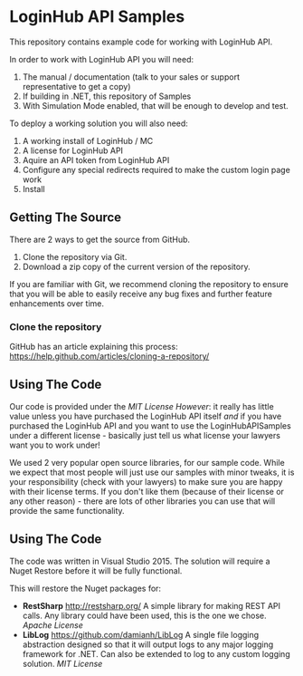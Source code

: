 LoginHub API Samples
====================

This repository contains example code for working with LoginHub API.

In order to work with LoginHub API you will need:

1. The manual / documentation (talk to your sales or support representative to get a copy)
2. If building in .NET, this repository of Samples
3. With Simulation Mode enabled, that will be enough to develop and test.

To deploy a working solution you will also need:

1. A working install of LoginHub / MC
2. A license for LoginHub API
3. Aquire an API token from LoginHub API
4. Configure any special redirects required to make the custom login page work
5. Install


Getting The Source
------------------

There are 2 ways to get the source from GitHub.

1. Clone the repository via Git.
2. Download a zip copy of the current version of the repository.

If you are familiar with Git, we recommend cloning the repository to ensure that
you will be able to easily receive any bug fixes and further feature
enhancements over time.

### Clone the repository

GitHub has an article explaining this process: 
<https://help.github.com/articles/cloning-a-repository/>

Using The Code
--------------
Our code is provided under the _MIT License_ *However*: it really has little
value unless you have purchased the LoginHub API itself _and_ if you have
purchased the LoginHub API and you want to use the LoginHubAPISamples under a
different license - basically just tell us what license your lawyers want you
to work under!

We used 2 very popular open source libraries, for our sample code. While we
expect that most people will just use our samples with minor tweaks, it is
your responsibility (check with your lawyers) to make sure you are happy with
their license terms. If you don't like them (because of their license or any
other reason) - there are lots of other libraries you can use that will provide
the same functionality.

Using The Code
--------------

The code was written in Visual Studio 2015.  The solution will require a Nuget Restore
before it will be fully functional.  

This will restore the Nuget packages for:

* **RestSharp** <http://restsharp.org/> A simple library for making REST API calls.  Any
            library could have been used, this is the one we chose. _Apache License_
* **LibLog** <https://github.com/damianh/LibLog> A single file logging abstraction designed
            so that it will output logs to any major logging framework for .NET. Can also
            be extended to log to any custom logging solution. _MIT License_
